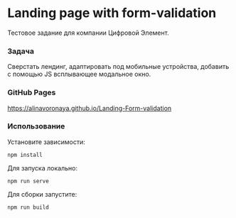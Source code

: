 # Landing page with form-validation

Тестовое задание для компании Цифровой Элемент.

### Задача
Сверстать лендинг, адаптировать под мобильные устройства, добавить с помощью JS всплывающее модальное окно.

### GitHub Pages
https://alinavoronaya.github.io/Landing-Form-validation

### Использование

Установите зависимости:
```
npm install
```
Для запуска локально:
```
npm run serve
```
Для сборки запустите:
```
npm run build
```

